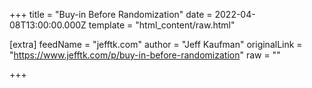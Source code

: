 
+++
title = "Buy-in Before Randomization"
date = 2022-04-08T13:00:00.000Z
template = "html_content/raw.html"

[extra]
feedName = "jefftk.com"
author = "Jeff Kaufman"
originalLink = "https://www.jefftk.com/p/buy-in-before-randomization"
raw = ""

+++

